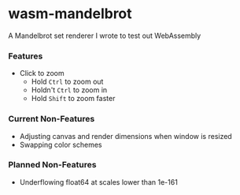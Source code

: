 # wasm-mandelbrot
A Mandelbrot set renderer I wrote to test out WebAssembly

### Features
- Click to zoom
  - Hold `Ctrl` to zoom out
  - Holdn't `Ctrl` to zoom in
  - Hold `Shift` to zoom faster

### Current Non-Features
- Adjusting canvas and render dimensions when window is resized
- Swapping color schemes

### Planned Non-Features
- Underflowing float64 at scales lower than 1e-161
